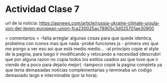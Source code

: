 # Actividad Clase 7
url de la noticia: https://apnews.com/article/russia-ukraine-climate-ursula-von-der-leyen-european-union-fca230025ac78905c3d025701ae30900

= comentarios =
-falta arreglar algunas cosas para que quede identica, probelma con iconos mas que nada
-probé funciones js - primera vez que me pongo a ver eso asi que está medio medio... 
-al principio copie el style de la pagina, para luego ir modificando y retocando a necesidad (descrubri que por alguna razon no copia todos los estilos usados asi que tuve que ir viendo de a poco para dejarlo mejor)
-tampoco copié la pagina completa ya que tenia demasiadas noticias complementarias y terminaba un codigo demasiado largo e interminable (por la hora).
